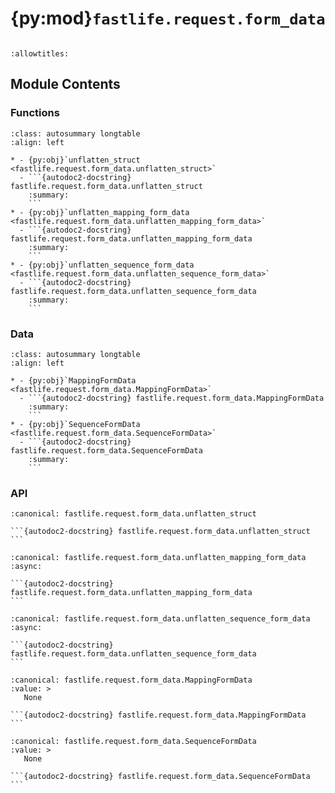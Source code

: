 # {py:mod}`fastlife.request.form_data`

```{py:module} fastlife.request.form_data
```

```{autodoc2-docstring} fastlife.request.form_data
:allowtitles:
```

## Module Contents

### Functions

````{list-table}
:class: autosummary longtable
:align: left

* - {py:obj}`unflatten_struct <fastlife.request.form_data.unflatten_struct>`
  - ```{autodoc2-docstring} fastlife.request.form_data.unflatten_struct
    :summary:
    ```
* - {py:obj}`unflatten_mapping_form_data <fastlife.request.form_data.unflatten_mapping_form_data>`
  - ```{autodoc2-docstring} fastlife.request.form_data.unflatten_mapping_form_data
    :summary:
    ```
* - {py:obj}`unflatten_sequence_form_data <fastlife.request.form_data.unflatten_sequence_form_data>`
  - ```{autodoc2-docstring} fastlife.request.form_data.unflatten_sequence_form_data
    :summary:
    ```
````

### Data

````{list-table}
:class: autosummary longtable
:align: left

* - {py:obj}`MappingFormData <fastlife.request.form_data.MappingFormData>`
  - ```{autodoc2-docstring} fastlife.request.form_data.MappingFormData
    :summary:
    ```
* - {py:obj}`SequenceFormData <fastlife.request.form_data.SequenceFormData>`
  - ```{autodoc2-docstring} fastlife.request.form_data.SequenceFormData
    :summary:
    ```
````

### API

````{py:function} unflatten_struct(flatten_input: typing.Mapping[str, typing.Any], unflattened_output: typing.MutableMapping[str, typing.Any] | typing.MutableSequence[typing.Any], level: int = 0, *, csrf_token_name: typing.Optional[str] = None) -> typing.Mapping[str, typing.Any] | typing.Sequence[typing.Any]
:canonical: fastlife.request.form_data.unflatten_struct

```{autodoc2-docstring} fastlife.request.form_data.unflatten_struct
```
````

````{py:function} unflatten_mapping_form_data(request: fastapi.Request, registry: fastlife.config.registry.Registry) -> typing.Mapping[str, typing.Any]
:canonical: fastlife.request.form_data.unflatten_mapping_form_data
:async:

```{autodoc2-docstring} fastlife.request.form_data.unflatten_mapping_form_data
```
````

````{py:function} unflatten_sequence_form_data(request: fastapi.Request, reg: fastlife.config.registry.Registry) -> typing.Sequence[str]
:canonical: fastlife.request.form_data.unflatten_sequence_form_data
:async:

```{autodoc2-docstring} fastlife.request.form_data.unflatten_sequence_form_data
```
````

````{py:data} MappingFormData
:canonical: fastlife.request.form_data.MappingFormData
:value: >
   None

```{autodoc2-docstring} fastlife.request.form_data.MappingFormData
```

````

````{py:data} SequenceFormData
:canonical: fastlife.request.form_data.SequenceFormData
:value: >
   None

```{autodoc2-docstring} fastlife.request.form_data.SequenceFormData
```

````
